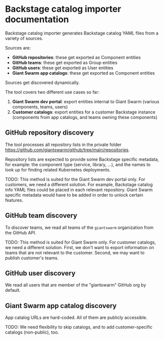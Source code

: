 # Backstage catalog importer documentation

Backstage catalog importer generates Backstage catalog YAML files from a variety of sources.

Sources are:

- **GitHub repositories**: these get exported as Component entities
- **GitHub teams**: these get exported as Group entities
- **GitHub users**: these get exported as User entities
- **Giant Swarm app catalogs**: these get exported as Component entities

Sources get discovered dynamically.

The tool covers two different use cases so far:

1. **Giant Swarm dev portal**: export entities internal to Giant Swarm (various components, teams, users)
2. **Customer catalogs**: export entities for a customer Backstage instance (components from app catalogs, and teams owning these components)

## GitHub repository discovery

The tool processes all repository lists in the private folder https://github.com/giantswarm/github/tree/main/repositories.

Repository lists are expected to provide some Backstage specific metadata, for example: the component type (service, library, ...), and the names to look up for finding related Kubernetes deployments.

TODO: This method is suited for the Giant Swarm dev portal only. For customers, we need a different solution. For example, Backstage catalog info YAML files could be placed in each relevant repository. Giant Swarm specific metadata would have to be added in order to unlock certain features.

## GitHub team discovery

To discover teams, we read all teams of the `giantswarm` organization from the GitHub API.

TODO: This method is suited for Giant Swarm only. For customer catalogs, we need a different solution. First, we don't want to export information on teams that are not relevant to the customer. Second, we may want to publish customer's teams.

## GitHub user discovery

We read all users that are member of the "giantswarm" GitHub org by default.

## Giant Swarm app catalog discovery

App catalog URLs are hard-coded. All of them are publicly accessible.

TODO: We need flexibility to skip catalogs, and to add customer-specific catalogs (non-public), too.
